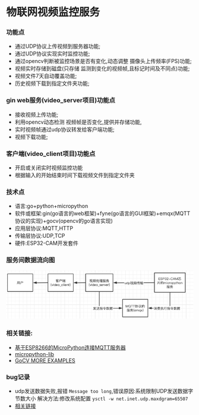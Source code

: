 # 物联网视频监控服务

### 功能点

* 通过UDP协议上传视频到服务器功能;
* 通过UDP协议实现实时监控功能;
* 通过opencv判断被监控场景是否有变化,动态调整 摄像头上传频率(FPS)功能;
* 视频实时存储到磁盘(只存储 监测到变化的视频帧,且标记时间及不同点)功能;
* 视频文件7天自动覆盖功能;
* 历史视频下载到指定文件夹功能;

### gin web服务(video_server项目)功能点

* 接收视频上传功能;
* 利用opencv动态检测 视频帧是否变化,提供并存储功能,
* 实时视频帧通过udp协议转发给客户端功能;
* 视频下载功能;

### 客户端(video_client项目)功能点

* 开启或关闭实时视频监控功能
* 根据输入的开始结束时间下载视频文件到指定文件夹

### 技术点
* 语言:go+python+micropython
* 软件或框架:gin(go语言的web框架)+fyne(go语言的GUI框架)+emqx(MQTT协议的实现)+gocv(opencv的go语言实现)
* 应用层协议:MQTT,HTTP
* 传输层协议:UDP,TCP
* 硬件:ESP32-CAM开发套件

### 服务间数据流向图

![img.png](docs/img.png)

### 相关链接:

* [基于ESP8266的MicroPython连接MQTT服务器](https://blog.csdn.net/zhuwade/article/details/121792955)
* [micropython-lib](https://github.com/micropython/micropython-lib/tree/master/micropython)
* [GoCV MORE EXAMPLES](https://gocv.io/writing-code/more-examples/)

### bug记录

* udp发送数据失败,报错 ```Message too long```,错误原因:系统限制UDP发送数据字节数大小 解决方法:修改系统配置  ```ysctl -w net.inet.udp.maxdgram=65507```
* [相关链接](https://www.cnblogs.com/yajunLi/p/6595509.html)
